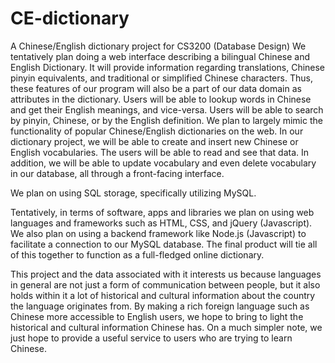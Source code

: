 # CE-dictionary
A Chinese/English dictionary project for CS3200 (Database Design)
We tentatively plan doing a web interface describing a bilingual Chinese and English Dictionary. It will provide information regarding translations, Chinese pinyin equivalents, and traditional or simplified Chinese characters. Thus, these features of our program will also be a part of our data domain as attributes in the dictionary. Users will be able to lookup words in Chinese and get their English meanings, and vice-versa. Users will be able to search by pinyin, Chinese, or by the English definition. We plan to largely mimic the functionality of popular Chinese/English dictionaries on the web. In our dictionary project, we will be able to create and insert new Chinese or English vocabularies. The users will be able to read and see that data. In addition, we will be able to update vocabulary and even delete vocabulary in our database, all through a front-facing interface.

We plan on using SQL storage, specifically utilizing MySQL.

Tentatively, in terms of software, apps and libraries we plan on using web languages and frameworks such as HTML, CSS, and jQuery (Javascript). We also plan on using a backend framework like Node.js (Javascript) to facilitate a connection to our MySQL database. The final product will tie all of this together to function as a full-fledged online dictionary.

This project and the data associated with it interests us because languages in general are not just a form of communication between people, but it also holds within it a lot of historical and cultural information about the country the language originates from. By making a rich foreign language such as Chinese more accessible to English users, we hope to bring to light the historical and cultural information Chinese has. On a much simpler note, we just hope to provide a useful service to users who are trying to learn Chinese. 
